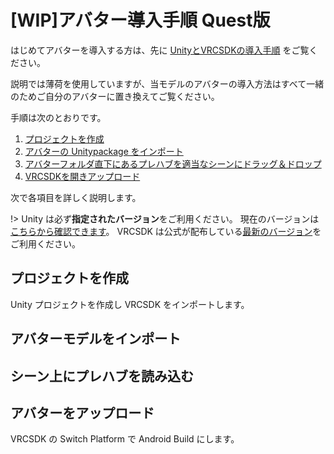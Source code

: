 # [WIP]アバター導入手順 Quest版

はじめてアバターを導入する方は、先に [UnityとVRCSDKの導入手順](vrcsdk) をご覧ください。

説明では薄荷を使用していますが、当モデルのアバターの導入方法はすべて一緒のためご自分のアバターに置き換えてご覧ください。

手順は次のとおりです。

1. [プロジェクトを作成](setup_quest?id=プロジェクトを作成)
2. [アバターの Unitypackage をインポート](setup_quest?id=アバターモデルをインポート)
3. [アバターフォルダ直下にあるプレハブを適当なシーンにドラッグ＆ドロップ](setup_quest?id=シーン上にプレハブを読み込む)
4. [VRCSDKを開きアップロード](setup_quest?id=アバターをアップロード)

次で各項目を詳しく説明します。

!> Unity は必ず**指定されたバージョン**をご利用ください。
現在のバージョンは[こちらから確認できます](https://docs.vrchat.com/docs/current-unity-version)。
VRCSDK は公式が配布している[最新のバージョン](https://vrchat.com/home/download)をご利用ください。

## プロジェクトを作成

Unity プロジェクトを作成し VRCSDK をインポートします。

## アバターモデルをインポート

## シーン上にプレハブを読み込む

## アバターをアップロード

VRCSDK の Switch Platform で Android Build にします。
